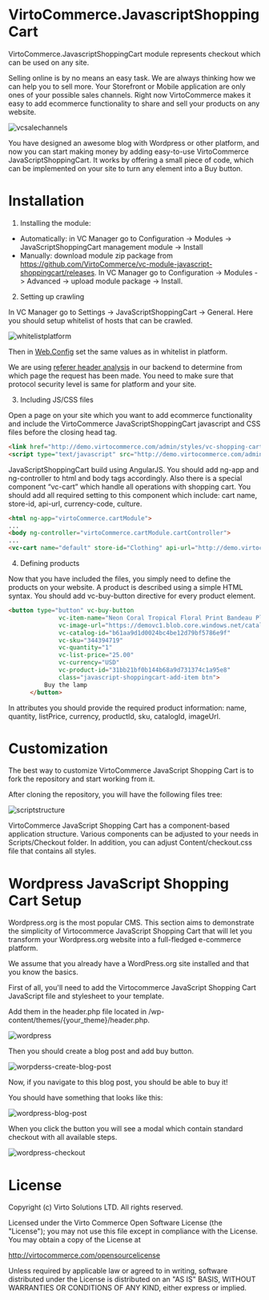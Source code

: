 # VirtoCommerce.JavascriptShoppingCart

VirtoCommerce.JavascriptShoppingCart module represents checkout which can be used on any site.

Selling online is by no means an easy task. We are always thinking how we can help you to sell more. Your Storefront or Mobile application are only ones of your possible sales channels. Right now VirtoCommerce makes it easy to add ecommerce functionality to share and sell your products on any website.

![vcsalechannels](/docs/media/vcsaleschannels.png "Sales Channels")

You have designed an awesome blog with Wordpress or other platform, and now you can start making money by adding easy-to-use VirtoCommerce JavaScriptShoppingCart. It works by offering a small piece of code, which can be implemented on your site to turn any element into a Buy button.

# Installation

1. Installing the module:
  * Automatically: in VC Manager go to Configuration -> Modules -> JavaScriptShoppingCart management module -> Install
  * Manually: download module zip package from https://github.com/VirtoCommerce/vc-module-javascript-shoppingcart/releases. In VC Manager go to Configuration -> Modules -> Advanced -> upload module package -> Install.

2. Setting up crawling

  In VC Manager go to Settings -> JavaScriptShoppingCart -> General. Here you should setup whitelist of hosts that can be crawled.

  ![whitelistplatform](/docs/media/whitelistplatform.png "Setting whitelist in platform")

  Then in [Web.Config](https://github.com/VirtoCommerce/vc-platform/blob/master/VirtoCommerce.Platform.Web/Web.config#L60) set the same values as in whitelist in platform.
  
  We are using [referer header analysis](https://developer.mozilla.org/en-US/docs/Web/HTTP/Headers/Referer) in our backend to determine from which page the request has been made. You need to make sure that protocol security level is same for platform and your site.

3. Including JS/CSS files

  Open a page on your site which you want to add ecommerce functionality and include the VirtoCommerce JavaScriptShoppingCart javascript and CSS files before the closing head tag.

  ```html
  <link href="http://demo.virtocommerce.com/admin/styles/vc-shopping-cart" rel="stylesheet">
  <script type="text/javascript" src="http://demo.virtocommerce.com/admin/scripts/vc-shopping-cart"></script>
  ```

  JavaScriptShoppingCart build using AngularJS. You should add ng-app and ng-controller to html and body tags accordingly. Also there is a special component “vc-cart” which handle all operations with shopping cart. You should add all required setting to this component which include: cart name, store-id, api-url, currency-code, culture.

  ```html
  <html ng-app="virtoCommerce.cartModule">
  ...
  <body ng-controller="virtoCommerce.cartModule.cartController">
  ...
  <vc-cart name="default" store-id="Clothing" api-url="http://demo.virtocommerce.com/admin/" currency-code="USD" culture="en-us"/>
  ```

4. Defining products

  Now that you have included the files, you simply need to define the products on your website. A product is described using a simple HTML syntax. You should add vc-buy-button directive for every product element.

  ```html
  <button type="button" vc-buy-button
                vc-item-name="Neon Coral Tropical Floral Print Bandeau Pleated Dress"
                vc-image-url="https://demovc1.blob.core.windows.net/catalog/355792584/355792584_.jpg"
                vc-catalog-id="b61aa9d1d0024bc4be12d79bf5786e9f"
                vc-sku="344394719"
                vc-quantity="1"
                vc-list-price="25.00"
                vc-currency="USD"
                vc-product-id="31bb21bf0b144b68a9d731374c1a95e8"
                class="javascript-shoppingcart-add-item btn">
            Buy the lamp
        </button>
  ```

  In attributes you should provide the required product information: name, quantity, listPrice, currency, productId, sku, catalogId, imageUrl.

# Customization

The best way to customize VirtoCommerce JavaScript Shopping Cart is to fork the repository and start working from it.

After cloning the repository, you will have the following files tree:

![scriptstructure](/docs/media/scriptstructure.png)

VirtoCommerce JavaScript Shopping Cart has a component-based application structure. Various components can be adjusted to your needs in Scripts/Checkout folder. In addition, you can adjust Content/checkout.css file that contains all styles.

# Wordpress JavaScript Shopping Cart Setup

Wordpress.org is the most popular CMS. This section aims to demonstrate the simplicity of Virtocommerce JavaScript Shopping Cart that will let you transform your Wordpress.org website into a full-fledged e-commerce platform.

We assume that you already have a WordPress.org site installed and that you know the basics.

First of all, you'll need to add the Virtocommerce JavaScript Shopping Cart JavaScript file and stylesheet to your template.

Add them in the header.php file located in /wp-content/themes/{your_theme}/header.php.

![wordpress](/docs/media/wordpress.png)

Then you should create a blog post and add buy button.

![worpderss-create-blog-post](/docs/media/worpderss-create-blog-post.png)

Now, if you navigate to this blog post, you should be able to buy it!

You should have something that looks like this:

![wordpress-blog-post](/docs/media/wordpress-blog-post.png)

When you click the button you will see a modal which contain standard checkout with all available steps.

![wordpress-checkout](/docs/media/wordpress-checkout.png)


# License
Copyright (c) Virto Solutions LTD.  All rights reserved.

Licensed under the Virto Commerce Open Software License (the "License"); you
may not use this file except in compliance with the License. You may
obtain a copy of the License at

http://virtocommerce.com/opensourcelicense

Unless required by applicable law or agreed to in writing, software
distributed under the License is distributed on an "AS IS" BASIS,
WITHOUT WARRANTIES OR CONDITIONS OF ANY KIND, either express or
implied.
